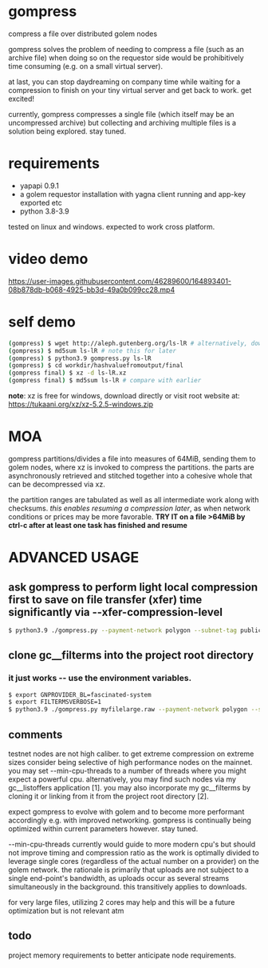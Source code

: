 # gompress
compress a file over distributed golem nodes

gompress solves the problem of needing to compress a file (such as an archive file) when doing so on the requestor side would be prohibitively time consuming (e.g. on a small virtual server).

at last, you can stop daydreaming on company time while waiting for a compression to finish on your tiny virtual server and get back to work. get excited!

currently, gompress compresses a single file (which itself may be an uncompressed archive) but collecting and archiving multiple files is a solution being explored. stay tuned.

# requirements
- yapapi 0.9.1
- a golem requestor installation with yagna client running and app-key exported etc
- python 3.8-3.9

tested on linux and windows. expected to work cross platform.

# video demo

https://user-images.githubusercontent.com/46289600/164893401-08b878db-b068-4925-bb3d-49a0b099cc28.mp4

# self demo
```bash
(gompress) $ wget http://aleph.gutenberg.org/ls-lR # alternatively, download with your browser
(gompress) $ md5sum ls-lR # note this for later
(gompress) $ python3.9 gompress.py ls-lR
(gompress) $ cd workdir/hashvaluefromoutput/final
(gompress final) $ xz -d ls-lR.xz
(gompress final) $ md5sum ls-lR # compare with earlier
```

**note**: xz is free for windows, download directly or visit root website at: https://tukaani.org/xz/xz-5.2.5-windows.zip

# MOA
gompress partitions/divides a file into measures of 64MiB, sending them to golem nodes, where xz is invoked to compress the partitions. the parts are asynchronously retrieved and stitched together into a cohesive whole that can be decompressed via xz.

the partition ranges are tabulated as well as all intermediate work along with checksums. *this enables resuming a compression later*, as when network conditions or prices may be more favorable. **TRY IT on a file >64MiB by ctrl-c after at least one task has finished and resume**

# ADVANCED USAGE

## ask gompress to perform light local compression first to save on file transfer (xfer) time significantly via --xfer-compression-level

```bash
$ python3.9 ./gompress.py --payment-network polygon --subnet-tag public-beta myfile.raw --xfer-compression-level 1
```

## clone gc__filterms into the project root directory
### it just works -- use the environment variables.
```bash
$ export GNPROVIDER_BL=fascinated-system
$ export FILTERMSVERBOSE=1
$ python3.9 ./gompress.py myfilelarge.raw --payment-network polygon --subnet-tag public-beta
```

## comments
testnet nodes are not high caliber. to get extreme compression on extreme sizes consider being selective of high performance nodes on the mainnet. you may set --min-cpu-threads to a number of threads where you might expect a powerful cpu. alternatively, you may find such nodes via my gc__listoffers application [1]. you may also incorporate my gc__filterms by cloning it or linking from it from the project root directory [2].

expect gompress to evolve with golem and to become more performant accordingly e.g. with improved networking. gompress is continually being optimized within current parameters however. stay tuned.

--min-cpu-threads currently would guide to more modern cpu's but should not improve timing and compression ratio as the work is optimally divided to leverage single cores (regardless of the actual number on a provider) on the golem network. the rationale is primarily that uploads are not subject to a single end-point's bandwidth, as uploads occur as several streams simultaneously in the background. this transitively applies to downloads.

for very large files, utilizing 2 cores may help and this will be a future optimization but is not relevant atm

## todo
project memory requirements to better anticipate node requirements.

